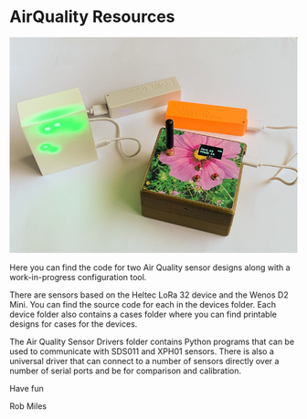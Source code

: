 # AirQuality Resources

![Both Air Quality Sensors](Images/Sensor-1.jpg?raw=true "The two sensors")


Here you can find the code for two Air Quality sensor designs along with a work-in-progress configuration tool.

There are sensors based on the Heltec LoRa 32 device and the Wenos D2 Mini. You can find the source code for each in the devices folder. Each device folder also contains a cases folder where you can find printable designs for cases for the devices. 

The Air Quality Sensor Drivers folder contains Python programs that can be used to communicate with SDS011 and XPH01 sensors. There is also a universal driver that can connect to a number of sensors directly over a number of serial ports and be for comparison and calibration.

Have fun

Rob Miles
